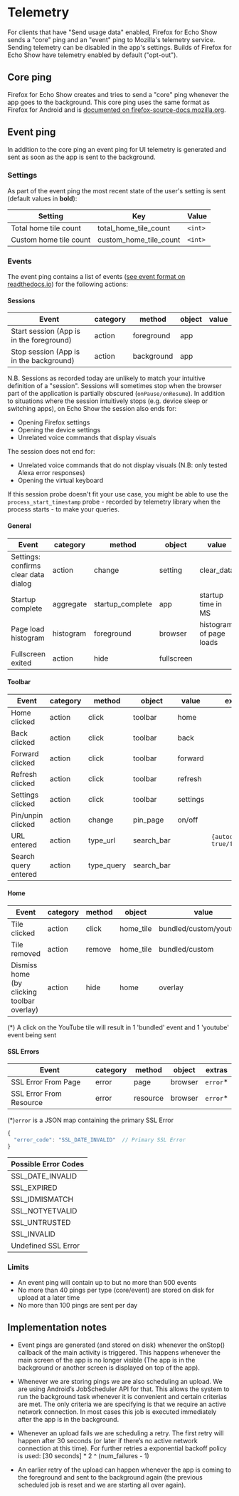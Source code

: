 # Telemetry
For clients that have "Send usage data" enabled, Firefox for Echo Show sends a "core" ping and an "event" ping to Mozilla's telemetry service. Sending telemetry can be disabled in the app's settings. Builds of Firefox for Echo Show have telemetry enabled by default ("opt-out").

## Core ping

Firefox for Echo Show creates and tries to send a "core" ping whenever the app goes to the background. This core ping uses the same format as Firefox for Android and is [documented on firefox-source-docs.mozilla.org](https://firefox-source-docs.mozilla.org/toolkit/components/telemetry/telemetry/data/core-ping.html).

## Event ping

In addition to the core ping an event ping for UI telemetry is generated and sent as soon as the app is sent to the background.

### Settings

As part of the event ping the most recent state of the user's setting is sent (default values in **bold**):

| Setting                  | Key                             | Value
|--------------------------|---------------------------------|----------------------
| Total home tile count    | total_home_tile_count           | `<int>`
| Custom home tile count   | custom_home_tile_count          | `<int>`


### Events

The event ping contains a list of events ([see event format on readthedocs.io](https://firefox-source-docs.mozilla.org/toolkit/components/telemetry/telemetry/collection/events.html)) for the following actions:

#### Sessions

| Event                                    | category | method     | object | value  |
|------------------------------------------|----------|------------|--------|--------|
| Start session (App is in the foreground) | action   | foreground | app    |        |
| Stop session (App is in the background)  | action   | background | app    |        |

N.B. Sessions as recorded today are unlikely to match your intuitive definition of a "session". Sessions will sometimes stop when the browser part of the application is partially obscured (`onPause/onResume`). In addition to situations where the session intuitively stops (e.g. device sleep or switching apps), on Echo Show the session also ends for:
- Opening Firefox settings
- Opening the device settings
- Unrelated voice commands that display visuals

The session does not end for:
- Unrelated voice commands that do not display visuals (N.B: only tested Alexa error responses)
- Opening the virtual keyboard

If this session probe doesn't fit your use case, you might be able to use the `process_start_timestamp` probe - recorded by telemetry library when the process starts - to make your queries.

#### General

| Event                                  | category | method                | object     | value                   | extras.                             |
|----------------------------------------|----------|-----------------------|------------|-------------------------|-------------------------------------|
| Settings: confirms clear data dialog   | action   | change                | setting    | clear_data              |                                     |
| Startup complete                       | aggregate| startup_complete      | app        | startup time in MS      |                                     |
| Page load histogram                    | histogram| foreground            | browser    | histogram of page loads |                                     |
| Fullscreen exited                      | action   | hide                  | fullscreen |                         | `{"scale_gesture": "true"/"false"}` |

#### Toolbar
| Event                                  | category | method                | object     | value   | extras.                      |
|----------------------------------------|----------|-----------------------|------------|---------|------------------------------|
| Home clicked                           | action   | click                 | toolbar    | home    |                              |
| Back clicked                           | action   | click                 | toolbar    | back    |                              |
| Forward clicked                        | action   | click                 | toolbar    | forward |                              |
| Refresh clicked                        | action   | click                 | toolbar    | refresh |                              |
| Settings clicked                       | action   | click                 | toolbar    | settings|                              |
| Pin/unpin clicked                      | action   | change                | pin_page   | on/off  |                              |
| URL entered                            | action   | type_url              | search_bar |         | `{autocomplete: true/false}` |
| Search query entered                   | action   | type_query            | search_bar |         |                              |

#### Home
| Event                                  | category | method                | object     | value                   | extras.    |
|----------------------------------------|----------|-----------------------|------------|-------------------------|------------|
| Tile clicked                           | action   | click                 | home_tile  | bundled/custom/youtube* |            |
| Tile removed                           | action   | remove                | home_tile  | bundled/custom          |            |
| Dismiss home (by clicking toolbar overlay)|action | hide                  | home       | overlay                 |            |

(*) A click on the YouTube tile will result in 1 'bundled' event and 1 'youtube' event being sent

#### SSL Errors

| Event                                      | category | method   | object  | extras  |
|--------------------------------------------|----------|----------|---------|---------|
| SSL Error From Page                        | error    | page     | browser |`error`* |
| SSL Error From Resource                    | error    | resource | browser |`error`* |

(*)`error` is a JSON map containing the primary SSL Error 

```JavaScript
{
  "error_code": "SSL_DATE_INVALID"  // Primary SSL Error
}
```

| Possible Error Codes |
|----------------------|
| SSL_DATE_INVALID     |
| SSL_EXPIRED          |
|SSL_IDMISMATCH        |
|SSL_NOTYETVALID       |
|SSL_UNTRUSTED         |
|SSL_INVALID           |
|Undefined SSL Error   |

### Limits

* An event ping will contain up to but no more than 500 events
* No more than 40 pings per type (core/event) are stored on disk for upload at a later time
* No more than 100 pings are sent per day

## Implementation notes

* Event pings are generated (and stored on disk) whenever the onStop() callback of the main activity is triggered. This happens whenever the main screen of the app is no longer visible (The app is in the background or another screen is displayed on top of the app).

* Whenever we are storing pings we are also scheduling an upload. We are using Android’s JobScheduler API for that. This allows the system to run the background task whenever it is convenient and certain criterias are met. The only criteria we are specifying is that we require an active network connection. In most cases this job is executed immediately after the app is in the background.

* Whenever an upload fails we are scheduling a retry. The first retry will happen after 30 seconds (or later if there’s no active network connection at this time). For further retries a exponential backoff policy is used: [30 seconds] * 2 ^ (num_failures - 1)

* An earlier retry of the upload can happen whenever the app is coming to the foreground and sent to the background again (the previous scheduled job is reset and we are starting all over again).

